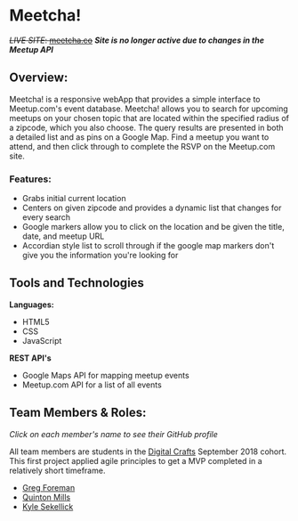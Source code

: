 # Meetcha!

~~*LIVE SITE*: [meetcha.co](https://meetcha.co/)~~ **_Site is no longer active due to changes in the Meetup API_**

## Overview: 

Meetcha! is a responsive webApp that provides a simple interface to Meetup.com's event database. Meetcha! allows you to search for upcoming meetups on your chosen topic that are located within the specified radius of a zipcode, which you also choose. The query results are presented in both a detailed list and as pins on a Google Map. Find a meetup you want to attend, and then click through to complete the RSVP on the Meetup.com site. 

### Features: 

- Grabs initial current location
- Centers on given zipcode and provides a dynamic list that changes for every search
- Google markers allow you to click on the location and be given the title, date, and meetup URL
- Accordian style list to scroll through if the google map markers don't give you the information you're looking for

## Tools and Technologies

**Languages:**
- HTML5
- CSS
- JavaScript

**REST API's**
- Google Maps API for mapping meetup events
- Meetup.com API for a list of all events


## Team Members & Roles:
*Click on each member's name to see their GitHub profile*

All team members are students in the [Digital Crafts](https://www.digitalcrafts.com/) September 2018 cohort. This first project applied agile principles to get a MVP completed in a relatively short timeframe.

- [Greg Foreman](https://github.com/GFore)
- [Quinton Mills](https://github.com/quintonmills)
- [Kyle Sekellick](https://github.com/Kllicks)

